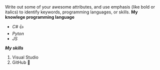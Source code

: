 Write out some of your awesome attributes, and use emphasis (like bold or italics) to identify keywords, programming languages, or skills. 
**My knowlege programming language**
* *C#* :+1:
* *Pyton*
* *JS*

**_My skills_**
1. Visual Studio
2. GitHub
:tada:
